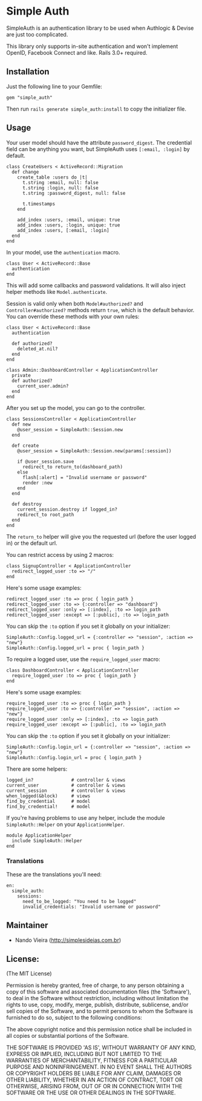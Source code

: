 Simple Auth
===========

SimpleAuth is an authentication library to be used when Authlogic & Devise are just too complicated.

This library only supports in-site authentication and won't implement OpenID, Facebook Connect and like. Rails 3.0+ required.

Installation
------------

Just the following line to your Gemfile:

    gem "simple_auth"

Then run `rails generate simple_auth:install` to copy the initializer file.

Usage
-----

Your user model should have the attribute `password_digest`. The credential field can be anything you want, but SimpleAuth uses `[:email, :login]` by default.

    class CreateUsers < ActiveRecord::Migration
      def change
        create_table :users do |t|
          t.string :email, null: false
          t.string :login, null: false
          t.string :password_digest, null: false

          t.timestamps
        end

        add_index :users, :email, unique: true
        add_index :users, :login, unique: true
        add_index :users, [:email, :login]
      end
    end

In your model, use the `authentication` macro.

    class User < ActiveRecord::Base
      authentication
    end

This will add some callbacks and password validations. It will also inject helper methods like `Model.authenticate`.

Session is valid only when both `Model#authorized?` and `Controller#authorized?` methods return `true`, which is the default behavior. You can override these methods with your own rules:

    class User < ActiveRecord::Base
      authentication

      def authorized?
        deleted_at.nil?
      end
    end

    class Admin::DashboardController < ApplicationController
      private
      def authorized?
        current_user.admin?
      end
    end

After you set up the model, you can go to the controller.

    class SessionsController < ApplicationController
      def new
        @user_session = SimpleAuth::Session.new
      end

      def create
        @user_session = SimpleAuth::Session.new(params[:session])

        if @user_session.save
          redirect_to return_to(dashboard_path)
        else
          flash[:alert] = "Invalid username or password"
          render :new
        end
      end

      def destroy
        current_session.destroy if logged_in?
        redirect_to root_path
      end
    end

The `return_to` helper will give you the requested url (before the user logged in) or the default url.

You can restrict access by using 2 macros:

    class SignupController < ApplicationController
      redirect_logged_user :to => "/"
    end

Here's some usage examples:

    redirect_logged_user :to => proc { login_path }
    redirect_logged_user :to => {:controller => "dashboard"}
    redirect_logged_user :only => [:index], :to => login_path
    redirect_logged_user :except => [:public], :to => login_path

You can skip the `:to` option if you set it globally on your initializer:

    SimpleAuth::Config.logged_url = {:controller => "session", :action => "new"}
    SimpleAuth::Config.logged_url = proc { login_path }

To require a logged user, use the `require_logged_user` macro:

    class DashboardController < ApplicationController
      require_logged_user :to => proc { login_path }
    end

Here's some usage examples:

    require_logged_user :to => proc { login_path }
    require_logged_user :to => {:controller => "session", :action => "new"}
    require_logged_user :only => [:index], :to => login_path
    require_logged_user :except => [:public], :to => login_path

You can skip the `:to` option if you set it globally on your initializer:

    SimpleAuth::Config.login_url = {:controller => "session", :action => "new"}
    SimpleAuth::Config.login_url = proc { login_path }

There are some helpers:

    logged_in?              # controller & views
    current_user            # controller & views
    current_session         # controller & views
    when_logged(&block)     # views
    find_by_credential      # model
    find_by_credential!     # model

If you're having problems to use any helper, include the module `SimpleAuth::Helper` on your `ApplicationHelper`.

    module ApplicationHelper
      include SimpleAuth::Helper
    end

### Translations

These are the translations you'll need:

    en:
      simple_auth:
        sessions:
          need_to_be_logged: "You need to be logged"
          invalid_credentials: "Invalid username or password"

Maintainer
----------

* Nando Vieira (<http://simplesideias.com.br>)

License:
--------

(The MIT License)

Permission is hereby granted, free of charge, to any person obtaining
a copy of this software and associated documentation files (the
'Software'), to deal in the Software without restriction, including
without limitation the rights to use, copy, modify, merge, publish,
distribute, sublicense, and/or sell copies of the Software, and to
permit persons to whom the Software is furnished to do so, subject to
the following conditions:

The above copyright notice and this permission notice shall be
included in all copies or substantial portions of the Software.

THE SOFTWARE IS PROVIDED 'AS IS', WITHOUT WARRANTY OF ANY KIND,
EXPRESS OR IMPLIED, INCLUDING BUT NOT LIMITED TO THE WARRANTIES OF
MERCHANTABILITY, FITNESS FOR A PARTICULAR PURPOSE AND NONINFRINGEMENT.
IN NO EVENT SHALL THE AUTHORS OR COPYRIGHT HOLDERS BE LIABLE FOR ANY
CLAIM, DAMAGES OR OTHER LIABILITY, WHETHER IN AN ACTION OF CONTRACT,
TORT OR OTHERWISE, ARISING FROM, OUT OF OR IN CONNECTION WITH THE
SOFTWARE OR THE USE OR OTHER DEALINGS IN THE SOFTWARE.

